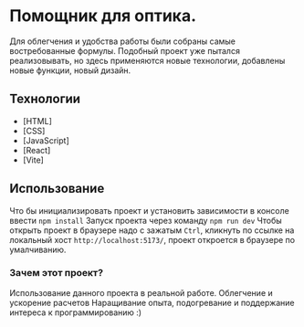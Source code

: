 # Помощник для оптика.
Для облегчения и удобства работы были собраны самые востребованные формулы.
Подобный проект уже пытался реализовывать, но здесь
применяются новые технологии, добавлены новые функции,
новый дизайн.

## Технологии
- [HTML]
- [CSS]
- [JavaScript]
- [React]
- [Vite]

## Использование
Что бы инициализировать проект и установить зависимости
в консоле ввести ```npm install```
Запуск проекта через команду ```npm run dev```
Чтобы открыть проект в браузере надо с зажатым ```Ctrl```,
кликнуть по ссылке на локальный хост ```http://localhost:5173/```,
проект откроется в браузере по умалчиванию.

### Зачем этот проект?
Использование данного проекта в реальной работе.
Облегчение и ускорение расчетов
Наращивание опыта, подогревание и поддержание интереса к программированию :)